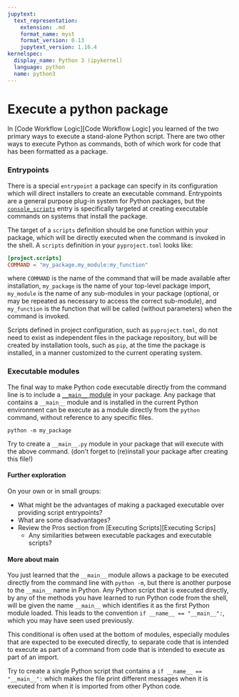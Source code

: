 ```yaml
---
jupytext:
  text_representation:
    extension: .md
    format_name: myst
    format_version: 0.13
    jupytext_version: 1.16.4
kernelspec:
  display_name: Python 3 (ipykernel)
  language: python
  name: python3
---
```


# Execute a python package

In [Code Workflow Logic][Code Workflow Logic] you learned of the two primary ways to execute a stand-alone Python script.
There are two other ways to execute Python as commands, both of which work for code that has been formatted as a package.

### Entrypoints

There is a special `entrypoint` a package can specify in its configuration which will direct installers to create an
executable command. Entrypoints are a general purpose plug-in system for Python packages, but the
[`console_scripts`](https://packaging.python.org/en/latest/specifications/entry-points/#use-for-scripts)
entry is specifically targeted at creating executable commands on systems that install the package.

The target of a `scripts` definition should be one function within your package, which will be directly executed
when the command is invoked in the shell. A `scripts` definition in your `pyproject.toml` looks like:

```toml
[project.scripts]
COMMAND = "my_package.my_module:my_function"
```

where `COMMAND` is the name of the command that will be made available after installation, `my_package` is the name of
your top-level package import, `my_module` is the name of any sub-modules in your package (optional, or may be
repeated as necessary to access the correct sub-module), and `my_function` is the function that will be called
(without parameters) when the command is invoked.

Scripts defined in project configuration, such as `pyproject.toml`, do not need to exist as independent files in
the package repository, but will be created by installation tools, such as `pip`, at the time the package is
installed, in a manner customized to the current operating system.

### Executable modules

The final way to make Python code executable directly from the command line is to include a
[`__main__` module](https://docs.python.org/3/library/__main__.html#module-__main__) in your package. Any package that
contains a `__main__` module and is installed in the current Python environment can be execute as a module
directly from the `python` command, without reference to any specific files.
```
python -m my_package
```

Try to create a `__main__.py` module in your package that will execute with the above command. (don't forget to
(re)install your package after creating this file!)

#### Further exploration

On your own or in small groups:

- What might be the advantages of making a packaged executable over providing script entrypoints?
- What are some disadvantages?
- Review the Pros section from [Executing Scripts][Executing Scrips]
  - Any similarities between executable packages and executable scripts?

#### More about main

You just learned that the `__main__` module allows a package to be executed directly from the command line with
`python -m`, but there is another purpose to the `__main__` name in Python. Any Python script that is executed
directly, by any of the methods you have learned to run Python code from the shell, will be given the name `__main__`
which identifies it as the first Python module loaded. This leads to the convention `if __name__ == "__main__":`, which 
you may have seen used previously.

This conditional is often used at the bottom of modules, especially modules that
are expected to be executed directly, to separate code that is intended to execute as part of a command from code that
is intended to execute as part of an import.

Try to create a single Python script that contains a `if __name__ == "__main__":` which makes the file print different
messages when it is executed from when it is imported from other Python code.

